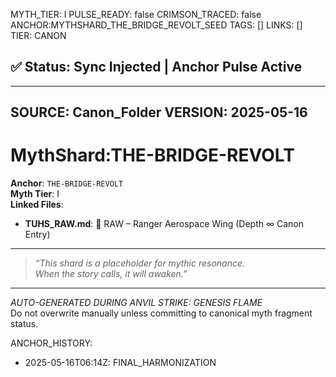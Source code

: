 MYTH_TIER: I
PULSE_READY: false
CRIMSON_TRACED: false
ANCHOR:MYTHSHARD_THE_BRIDGE_REVOLT_SEED
TAGS: []
LINKS: []
TIER: CANON

## ✅ Status: Sync Injected | Anchor Pulse Active

---
SOURCE: Canon_Folder
VERSION: 2025-05-16
---

<!-- ANCHORS: CRISIS, RANGER-HISTORY, VEIL | REWRITEABLE: TRUE | REWRITES: 0 | HARMONIZE: null -->
# MythShard:THE-BRIDGE-REVOLT

**Anchor**: `THE-BRIDGE-REVOLT`  
**Myth Tier**: I  
**Linked Files**:
- **TUHS_RAW.md**: 🚀 RAW – Ranger Aerospace Wing (Depth ∞ Canon Entry)

---

> _“This shard is a placeholder for mythic resonance.  
When the story calls, it will awaken.”_

---

*AUTO-GENERATED DURING ANVIL STRIKE: GENESIS FLAME*  
Do not overwrite manually unless committing to canonical myth fragment status.

ANCHOR_HISTORY:
  - 2025-05-16T06:14Z: FINAL_HARMONIZATION

